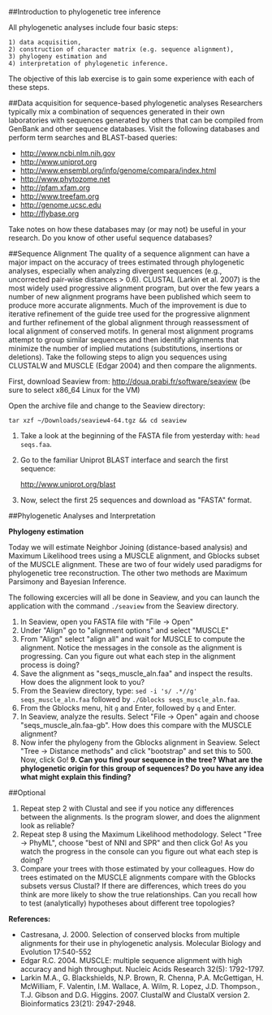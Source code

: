 ##Introduction to phylogenetic tree inference

All phylogenetic analyses include four basic steps: 

	1) data acquisition, 
	2) construction of character matrix (e.g. sequence alignment), 
	3) phylogeny estimation and 
	4) interpretation of phylogenetic inference. 

The objective of this lab exercise is to gain some experience with each of these steps.

##Data acquisition for sequence-based phylogenetic analyses
Researchers typically mix a combination of sequences generated in their own laboratories with sequences generated by others that can be compiled from GenBank and other sequence databases. Visit the following databases and perform term searches and BLAST-based queries:
	
*	http://www.ncbi.nlm.nih.gov
*	http://www.uniprot.org
*	http://www.ensembl.org/info/genome/compara/index.html
*	http://www.phytozome.net
*	http://pfam.xfam.org
*	http://www.treefam.org
*	http://genome.ucsc.edu
*	http://flybase.org

Take notes on how these databases may (or may not) be useful in your research.  Do you know of other useful sequence databases?

##Sequence Alignment
The quality of a sequence alignment can have a major impact on the accuracy of trees estimated through phylogenetic analyses, especially when analyzing divergent sequences (e.g., uncorrected pair-wise distances > 0.6). CLUSTAL (Larkin et al. 2007) is the most widely used progressive alignment program, but over the few years a number of new alignment programs have been published which seem to produce more accurate alignments. Much of the improvement is due to iterative refinement of the guide tree used for the progressive alignment and further refinement of the global alignment through reassessment of local alignment of conserved motifs. In general most alignment programs attempt to group similar sequences and then identify alignments that minimize the number of implied mutations (substitutions, insertions or deletions). Take the following steps to align you sequences using CLUSTALW and MUSCLE (Edgar 2004) and then compare the alignments.

First, download Seaview from: http://doua.prabi.fr/software/seaview (be sure to select x86_64 Linux for the VM)

Open the archive file and change to the Seaview directory:

    tar xzf ~/Downloads/seaview4-64.tgz && cd seaview
 
1. Take a look at the beginning of the FASTA file from yesterday with: `head seqs.faa`.
2. Go to the familiar Uniprot BLAST interface and search the first sequence: 

   http://www.uniprot.org/blast

3. Now, select the first 25 sequences and download as "FASTA" format.

##Phylogenetic Analyses and Interpretation

**Phylogeny estimation**

Today we will estimate Neighbor Joining (distance-based analysis) and Maximum Likelihood trees using a MUSCLE alignment, and Gblocks subset of the MUSCLE alignment. These are two of four widely used paradigms for phylogenetic tree reconstruction. The other two methods are Maximum Parsimony and Bayesian Inference.

The following excercies will all be done in Seaview, and you can launch the application with the command `./seaview` from the Seaview directory.

1. In Seaview, open you FASTA file with "File -> Open"
2. Under "Align" go to "alignment options" and select "MUSCLE"
3. From "Align" select "align all" and wait for MUSCLE to compute the alignment. Notice the messages in the console as the alignment is progressing. Can you figure out what each step in the alignment process is doing?
4. Save the alignment as "seqs_muscle_aln.faa" and inspect the results. How does the alignment look to you?
5. From the Seaview directory, type: 
   `sed -i 's/ .*//g' seqs_muscle_aln.faa` followed by 
    `./Gblocks seqs_muscle_aln.faa`.
6. From the Gblocks menu, hit `g` and Enter, followed by `q` and Enter.
7. In Seaview, analyze the results. Select "File -> Open" again and choose "seqs_muscle_aln.faa-gb". How does this compare with the MUSCLE alignment?
8. Now infer the phylogeny from the Gblocks alignment in Seaview. Select "Tree -> Distance methods" and click "bootstrap" and set this to 500. Now, click Go!
**9. Can you find your sequence in the tree? What are the phylogenetic origin for this group of sequences? Do you have any idea what might explain this finding?**

##Optional
1. Repeat step 2 with Clustal and see if you notice any differences between the alignments. Is the program slower, and does the alignment look as reliable?
2. Repeat step 8 using the Maximum Likelihood methodology. Select "Tree -> PhyML", choose "best of NNI and SPR" and then click Go! As you watch the progress in the console can you figure out what each step is doing?
3. Compare your trees with those estimated by your colleagues. How do trees estimated on the MUSCLE alignments compare with the Gblocks subsets versus Clustal? If there are differences, which trees do you think are more likely to show the true relationships. Can you recall how to test (analytically) hypotheses about different tree topologies?

**References:**
* Castresana, J. 2000. Selection of conserved blocks from multiple alignments for their use in phylogenetic analysis. Molecular Biology  and Evolution 17:540-552
* Edgar R.C. 2004.  MUSCLE: multiple sequence alignment with high accuracy and high throughput.  Nucleic Acids Research 32(5): 1792-1797.
* Larkin M.A., G. Blackshields, N.P. Brown, R. Chenna, P.A. McGettigan, H. McWilliam, F. Valentin, I.M. Wallace, A. Wilm, R. Lopez, J.D. Thompson., T.J. Gibson and D.G. Higgins. 2007.  ClustalW and ClustalX version 2. Bioinformatics 23(21): 2947-2948.